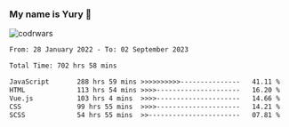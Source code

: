 ### My name is Yury 👋 
![codrwars](https://www.codewars.com/users/litury/badges/micro) 


<!--START_SECTION:waka-->

```txt
From: 28 January 2022 - To: 02 September 2023

Total Time: 702 hrs 58 mins

JavaScript       288 hrs 59 mins >>>>>>>>>>---------------   41.11 %
HTML             113 hrs 54 mins >>>>---------------------   16.20 %
Vue.js           103 hrs 4 mins  >>>>---------------------   14.66 %
CSS              99 hrs 55 mins  >>>>---------------------   14.21 %
SCSS             54 hrs 55 mins  >>-----------------------   07.81 %
```

<!--END_SECTION:waka-->

